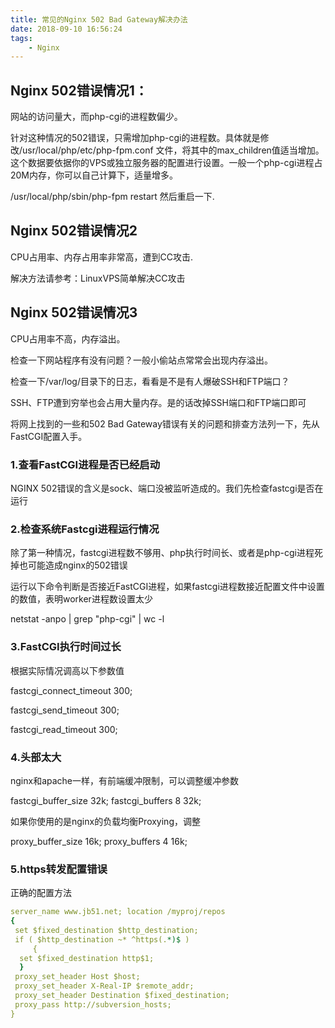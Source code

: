```yaml
---
title: 常见的Nginx 502 Bad Gateway解决办法
date: 2018-09-10 16:56:24
tags: 
    - Nginx
---
```


## Nginx 502错误情况1：
网站的访问量大，而php-cgi的进程数偏少。

针对这种情况的502错误，只需增加php-cgi的进程数。具体就是修改/usr/local/php/etc/php-fpm.conf 文件，将其中的max_children值适当增加。这个数据要依据你的VPS或独立服务器的配置进行设置。一般一个php-cgi进程占20M内存，你可以自己计算下，适量增多。

/usr/local/php/sbin/php-fpm restart 然后重启一下.

## Nginx 502错误情况2

CPU占用率、内存占用率非常高，遭到CC攻击.

解决方法请参考：LinuxVPS简单解决CC攻击

## Nginx 502错误情况3

CPU占用率不高，内存溢出。

检查一下网站程序有没有问题？一般小偷站点常常会出现内存溢出。

检查一下/var/log/目录下的日志，看看是不是有人爆破SSH和FTP端口？

SSH、FTP遭到穷举也会占用大量内存。是的话改掉SSH端口和FTP端口即可

将网上找到的一些和502 Bad Gateway错误有关的问题和排查方法列一下，先从FastCGI配置入手。

### 1.查看FastCGI进程是否已经启动

NGINX 502错误的含义是sock、端口没被监听造成的。我们先检查fastcgi是否在运行

### 2.检查系统Fastcgi进程运行情况

除了第一种情况，fastcgi进程数不够用、php执行时间长、或者是php-cgi进程死掉也可能造成nginx的502错误

运行以下命令判断是否接近FastCGI进程，如果fastcgi进程数接近配置文件中设置的数值，表明worker进程数设置太少

netstat -anpo | grep "php-cgi" | wc -l

### 3.FastCGI执行时间过长

根据实际情况调高以下参数值

fastcgi_connect_timeout 300; 
 
fastcgi_send_timeout 300; 
 
fastcgi_read_timeout 300;

### 4.头部太大

nginx和apache一样，有前端缓冲限制，可以调整缓冲参数

fastcgi_buffer_size 32k; 
fastcgi_buffers 8 32k;

如果你使用的是nginx的负载均衡Proxying，调整

proxy_buffer_size 16k; 
proxy_buffers 4 16k;

### 5.https转发配置错误

正确的配置方法
```yaml
server_name www.jb51.net; location /myproj/repos 
{ 
 set $fixed_destination $http_destination; 
 if ( $http_destination ~* ^https(.*)$ )
     { 
  set $fixed_destination http$1;
  } 
 proxy_set_header Host $host; 
 proxy_set_header X-Real-IP $remote_addr; 
 proxy_set_header Destination $fixed_destination; 
 proxy_pass http://subversion_hosts; 
}
```






